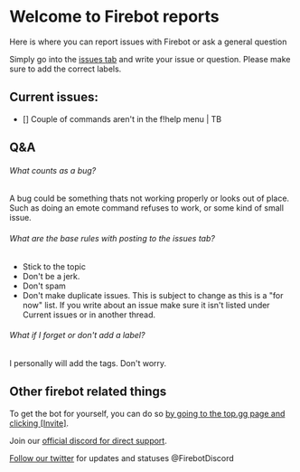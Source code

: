 # **Welcome to Firebot reports**

Here is where you can report issues with Firebot or ask a general question

Simply go into the [issues tab](https://github.com/ItsJustIce02/FirebotReports/issues) and write your issue or question.
Please make sure to add the correct labels.

## Current issues:
- [] Couple of commands aren't in the f!help menu | TB

## Q&A

###### What counts as a bug?
A bug could be something thats not working properly or looks out of place.
Such as doing an emote command refuses to work, or some kind of small issue.

###### What are the base rules with posting to the issues tab?
- Stick to the topic
- Don't be a jerk.
- Don't spam
- Don't make duplicate issues.
This is subject to change as this is a "for now" list.
If you write about an issue make sure it isn't listed under Current issues or in another thread.

###### What if I forget or don't add a label?
I personally will add the tags. Don't worry.

## Other firebot related things
To get the bot for yourself, you can do so [by going to the top.gg page and clicking [Invite]](https://top.gg/bot/465737273909182474).

Join our [official discord for direct support](https://discord.com/invite/NxTKzcg).

[Follow our twitter](https://twitter.com/FirebotDiscord) for updates and statuses @FirebotDiscord
